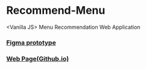 # Recommend-Menu

&lt;Vanilla JS> Menu Recommendation Web Application

### [Figma prototype](https://www.figma.com/proto/q68Msjd88QLOnmWluGuCZ4/Recommend-Menu?page-id=0%3A1&node-id=1%3A2&viewport=471%2C445%2C0.52&scaling=min-zoom)

### [Web Page(Github.io)](https://semnil5202.github.io/Mechu/)
